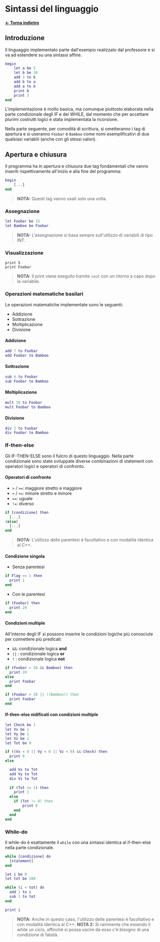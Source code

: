 # Sintassi del linguaggio

#### [← Torna indietro](./)

## Introduzione

Il linguaggio implementato parte dall'esempio realizzato dal professore e si va ad estendere su una sintassi affine.

```matlab
begin
    let a be 5
    let b be 10
    add 3 to b
    add b to a
    add a to b
    print b
    print 3
end
```

L'implementazione è molto basica, ma comunque piuttosto elaborata nella parte condizionale degli IF e dei WHILE, dal momento 
che per accettare plurimi costrutti logici è stata implementata la ricorsione. 


Nella parte seguente, per comodità di scrittura, si ometteranno i tag di apertura e si useranno `Foobar` e `Bamboo` come nomi esemplificativi di due qualsiasi variabili (anche con gli stessi valori).

## Apertura e chiusura

Il programma ha in apertura e chiusura due tag fondamentali che vanno inseriti rispettivamente all'inizio e alla fine del programma:

```matlab
begin
    [...]
end
```

> **NOTA:** Questi tag vanno usati solo una volta.

### Assegnazione

```matlab
let Foobar be 15
let Bamboo be Foobar
```
> **NOTA:** L'assegnazione si basa sempre sull'utilizzo di variabili di tipo INT. 


### Visualizzazione

```mat
print 5
print Foobar
```
> **NOTA:** Il print viene eseguito tramite `cout` con un ritorno a capo dopo la variabile.


### Operazioni matematiche basilari

Le operazioni matematiche implementate sono le seguenti:
- Addizione
- Sottrazione
- Moltiplicazione
- Divisione

#### Addizione

```matlab
add 7 to Foobar
add Foobar to Bamboo
```

#### Sottrazione

```matlab
sub 4 to Foobar
sub Foobar to Bamboo
```

#### Moltiplicazione

```matlab
mult 10 to Foobar
mult Foobar to Bamboo
```

#### Divisione

```matlab
div 2 to Foobar
div Foobar to Bamboo
```

### If-then-else

Gli IF-THEN-ELSE sono il fulcro di questo linguaggio. Nella parte condizionale sono state sviluppate diverse combinazioni di statement con operatori logici e operatori di confronto. 

#### Operatori di confronto

- `>` / `>=`: maggiore stretto e maggiore
- `<` / `<=`: minore stretto e minore
- `==`: uguale
- `!=`: diverso

```matlab
if [condizione] then
  [...]
(else)
  [...]
end
```

> **NOTA:** L'utilizzo delle parentesi è facoltativo e con modalità identica al C++.

#### Condizione singola

- Senza parentesi

```matlab
if Flag == 1 then
  print 1
end
```

- Con le parentesi

```matlab
if (Foobar) then
  print 20
end
```

#### Condizioni multiple

All'interno degli IF si possono inserire le condizioni logiche più conosciute per connettere più predicati: 
- `&&`: condizionale logica **and**
- `||` : condizionale logica **or**
- `!` : condizionale logica **not**

```matlab
if (Foobar > 20 && Bamboo) then
  print 20
else 
  print Foobar
end
```

```matlab
if (Foobar > 20 || !(Bamboo)) then
  print Foobar
end
```

#### If-then-else nidificati con condizioni multiple

```matlab
let Check be 1
let Vx be 1
let Vy be 1
let Vz be 2
let Tot be 0

if ((Vx < 0 || Vy < 0 || Vz < 0) && Check) then
  print 0
else

  add Vx to Tot
  add Vy to Tot
  div Vz to Tot
  
  if (Tot >= 1) then
    print 1
  else 
    if (Tot != 0) then
        print 0
    end
  end
end
```

### While-do

Il while-do è esattamente il `while` con una sintassi identica al if-then-else nella parte condizionale.


```matlab
while [condizione] do
  [statement]
end
```


```matlab
let i be 0
let tot be 100

while (i < tot) do
  add 1 to i
  sub 1 to tot
end

print i
```


> **NOTA:** Anche in questo caso, l'utilizzo delle parentesi è facoltativo e con modalità identica al C++.
> **NOTA 2:** Si rammenta che essendo il while un ciclo, affinchè si possa uscire da esso c'è bisogno di una condizione di falsità.

